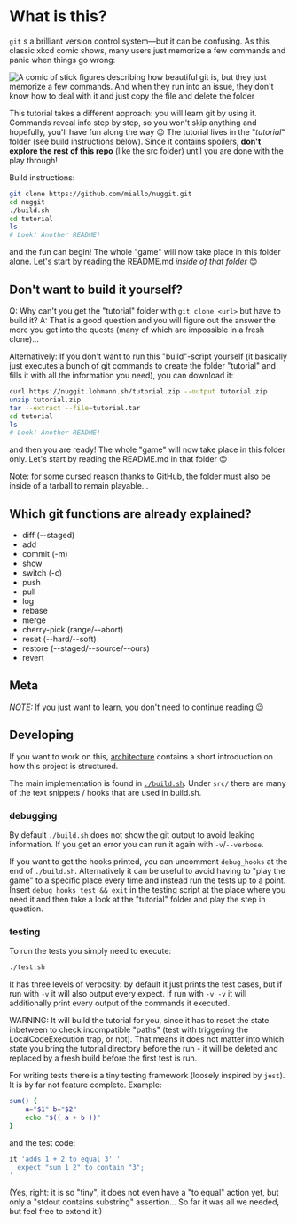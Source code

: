 # What is this?

`git` s a brilliant version control system—but it can be confusing. As this classic xkcd comic shows, many users just memorize a few commands and panic when things go wrong:

![A comic of stick figures describing how beautiful git is, but they just memorize a few commands. And when they run into an issue, they don't know how to deal with it and just copy the file and delete the folder](https://imgs.xkcd.com/comics/git.png "If that doesn't fix it, git.txt contains the phone number of a friend of mine who understands git. Just wait through a few minutes of 'It's really pretty simple, just think of branches as...' and eventually you'll learn the commands that will fix everything.")

This tutorial takes a different approach: you will learn git by using it. Commands reveal info step by step, so you won't skip anything and hopefully, you'll have fun along the way 😉
The tutorial lives in the "*tutorial*" folder (see build instructions below). Since it contains spoilers, **don't explore the rest of this repo** (like the src folder) until you are done with the play through!

Build instructions:
```sh
git clone https://github.com/miallo/nuggit.git
cd nuggit
./build.sh
cd tutorial
ls
# Look! Another README!
```
and the fun can begin! The whole "game" will now take place in this folder alone. Let's start by reading the README.md *inside of that folder* 😊

## Don't want to build it yourself?

Q: Why can't you get the "tutorial" folder with `git clone <url>` but have to build it?
A: That is a good question and you will figure out the answer the more you get into the quests (many of which are impossible in a fresh clone)…

Alternatively: If you don't want to run this "build"-script yourself (it basically just executes a bunch of git commands to create the folder "tutorial" and fills it with all the information you need), you can download it:
```sh
curl https://nuggit.lohmann.sh/tutorial.zip --output tutorial.zip
unzip tutorial.zip
tar --extract --file=tutorial.tar
cd tutorial
ls
# Look! Another README!
```
and then you are ready! The whole "game" will now take place in this folder only. Let's start by reading the README.md in that folder 😊

Note: for some cursed reason thanks to GitHub, the folder must also be inside of a tarball to remain playable…

## Which git functions are already explained?

- diff (--staged)
- add
- commit (-m)
- show
- switch (-c)
- push
- pull
- log
- rebase
- merge
- cherry-pick (range/--abort)
- reset (--hard/--soft)
- restore (--staged/--source/--ours)
- revert

## Meta

*NOTE:* If you just want to learn, you don't need to continue reading 😉

## Developing

If you want to work on this, [architecture](./architecture.md) contains a short introduction on how this project is structured.

The main implementation is found in [`./build.sh`](./build.sh). Under `src/` there are many of the text snippets / hooks that are used in build.sh.

### debugging

By default `./build.sh` does not show the git output to avoid leaking information. If you get an error you can run it again with `-v`/`--verbose`.

If you want to get the hooks printed, you can uncomment `debug_hooks` at the end of `./build.sh`.
Alternatively it can be useful to avoid having to "play the game" to a specific place every time and instead run the tests up to a point. Insert `debug_hooks test && exit` in the testing script at the place where you need it and then take a look at the "tutorial" folder and play the step in question.

### testing

To run the tests you simply need to execute:
```sh
./test.sh
```
It has three levels of verbosity: by default it just prints the test cases, but if run with `-v` it will also output every expect. If run with `-v -v` it will additionally print every output of the commands it executed.

WARNING: It will build the tutorial for you, since it has to reset the state inbetween to check incompatible "paths" (test with triggering the LocalCodeExecution trap, or not). That means it does not matter into which state you bring the tutorial directory before the run - it will be deleted and replaced by a fresh build before the first test is run.

For writing tests there is a tiny testing framework (loosely inspired by `jest`). It is by far not feature complete. Example:
```sh
sum() {
    a="$1" b="$2"
    echo "$(( a + b ))"
}
```
and the test code:
```sh
it 'adds 1 + 2 to equal 3' '
  expect "sum 1 2" to contain "3";
'
```
(Yes, right: it is so "tiny", it does not even have a "to equal" action yet, but only a "stdout contains substring" assertion... So far it was all we needed, but feel free to extend it!)
